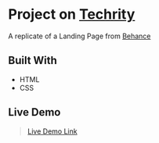 # Project on [Techrity](https://github.com/techrityorg)
A replicate of a Landing Page from [Behance](https://www.behance.net/gallery/149744605aPortfolio-Design-Template)
<br />

## Built With
- HTML
- CSS

## Live Demo
>[Live Demo Link](https://kaludavid.github.io/Techrity-Project/)

